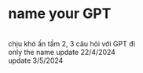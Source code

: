 # name your GPT
<br>
chịu khó ấn tầm 2, 3 câu hỏi với GPT đi
<br>
only the name
update 22/4/2024
<br>
update 3/5/2024
